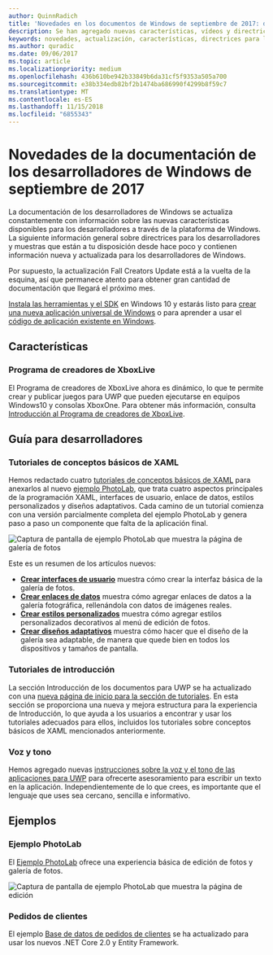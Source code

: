 ```yaml
---
author: QuinnRadich
title: 'Novedades en los documentos de Windows de septiembre de 2017: desarrollar aplicaciones para UWP'
description: Se han agregado nuevas características, vídeos y directrices para los desarrolladores a la documentación de septiembre de 2017 para los desarrolladores de Windows 10.
keywords: novedades, actualización, características, directrices para los desarrolladores, Windows 10, 1709
ms.author: quradic
ms.date: 09/06/2017
ms.topic: article
ms.localizationpriority: medium
ms.openlocfilehash: 436b610be942b33849b6da31cf5f9353a505a700
ms.sourcegitcommit: e38b334edb82bf2b1474ba686990f4299b8f59c7
ms.translationtype: MT
ms.contentlocale: es-ES
ms.lasthandoff: 11/15/2018
ms.locfileid: "6855343"
---
```

# <a name="whats-new-in-the-windows-developer-docs-in-september-2017"></a>Novedades de la documentación de los desarrolladores de Windows de septiembre de 2017

La documentación de los desarrolladores de Windows se actualiza constantemente con información sobre las nuevas características disponibles para los desarrolladores a través de la plataforma de Windows. La siguiente información general sobre directrices para los desarrolladores y muestras que están a tu disposición desde hace poco y contienen información nueva y actualizada para los desarrolladores de Windows.

Por supuesto, la actualización Fall Creators Update está a la vuelta de la esquina, así que permanece atento para obtener gran cantidad de documentación que llegará el próximo mes.

[Instala las herramientas y el SDK](http://go.microsoft.com/fwlink/?LinkId=821431) en Windows 10 y estarás listo para [crear una nueva aplicación universal de Windows](../get-started/your-first-app.md) o para aprender a usar el [código de aplicación existente en Windows](../porting/index.md).

## <a name="features"></a>Características

### <a name="xbox-live-creators-program"></a>Programa de creadores de XboxLive

El Programa de creadores de XboxLive ahora es dinámico, lo que te permite crear y publicar juegos para UWP que pueden ejecutarse en equipos Windows10 y consolas XboxOne. Para obtener más información, consulta [Introducción al Programa de creadores de XboxLive](../xbox-live/get-started-with-creators/get-started-with-xbox-live-creators.md).

## <a name="developer-guidance"></a>Guía para desarrolladores

### <a name="xaml-basics-tutorials"></a>Tutoriales de conceptos básicos de XAML

Hemos redactado cuatro [tutoriales de conceptos básicos de XAML](https://docs.microsoft.com/en-us/windows/uwp/get-started/xaml-basics-intro) para anexarlos al nuevo [ejemplo PhotoLab](https://github.com/Microsoft/Windows-appsample-photo-lab), que trata cuatro aspectos principales de la programación XAML, interfaces de usuario, enlace de datos, estilos personalizados y diseños adaptativos. Cada camino de un tutorial comienza con una versión parcialmente completa del ejemplo PhotoLab y genera paso a paso un componente que falta de la aplicación final. 

![Captura de pantalla de ejemplo PhotoLab que muestra la página de galería de fotos](images/PhotoLab-gallery-page.png)  

Este es un resumen de los artículos nuevos:

+ [**Crear interfaces de usuario**](https://docs.microsoft.com/en-us/windows/uwp/get-started/xaml-basics-ui) muestra cómo crear la interfaz básica de la galería de fotos.
+ [**Crear enlaces de datos**](https://docs.microsoft.com/en-us/windows/uwp/get-started/xaml-basics-data-binding) muestra cómo agregar enlaces de datos a la galería fotográfica, rellenándola con datos de imágenes reales.
+ [**Crear estilos personalizados**](https://docs.microsoft.com/en-us/windows/uwp/get-started/xaml-basics-style) muestra cómo agregar estilos personalizados decorativos al menú de edición de fotos.
+ [**Crear diseños adaptativos**](https://docs.microsoft.com/en-us/windows/uwp/get-started/xaml-basics-adaptive-layout) muestra cómo hacer que el diseño de la galería sea adaptable, de manera que quede bien en todos los dispositivos y tamaños de pantalla.

### <a name="get-started-tutorials"></a>Tutoriales de introducción

La sección Introducción de los documentos para UWP se ha actualizado con una [nueva página de inicio para la sección de tutoriales](https://docs.microsoft.com/windows/uwp/get-started/create-uwp-apps). En esta sección se proporciona una nueva y mejora estructura para la experiencia de Introducción, lo que ayuda a los usuarios a encontrar y usar los tutoriales adecuados para ellos, incluidos los tutoriales sobre conceptos básicos de XAML mencionados anteriormente.

### <a name="voice-and-tone"></a>Voz y tono

Hemos agregado nuevas [instrucciones sobre la voz y el tono de las aplicaciones para UWP](https://docs.microsoft.com/windows/uwp/in-app-help/voice-and-tone) para ofrecerte asesoramiento para escribir un texto en la aplicación. Independientemente de lo que crees, es importante que el lenguaje que uses sea cercano, sencilla e informativo.

## <a name="samples"></a>Ejemplos

### <a name="photolab-sample"></a>Ejemplo PhotoLab

El [Ejemplo PhotoLab](https://github.com/Microsoft/windows-appsample-photo-lab) ofrece una experiencia básica de edición de fotos y galería de fotos.

![Captura de pantalla de ejemplo PhotoLab que muestra la página de edición](images/PhotoLab-editing-page.png)  

### <a name="customer-orders"></a>Pedidos de clientes

El ejemplo [Base de datos de pedidos de clientes](https://github.com/Microsoft/Windows-appsample-customers-orders-database) se ha actualizado para usar los nuevos .NET Core 2.0 y Entity Framework.